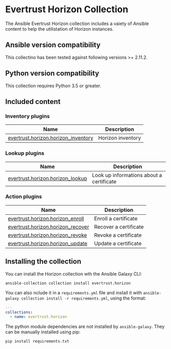 # Evertrust Horizon Collection

The Ansible Evertrust Horizon collection includes a vaiety of Ansible content to help the utilistation of Horizon instances.  

<!-- Start requires_ansible -->
## Ansible version compatibility

This collectino has been tested against following versions >= 2.11.2.  
<!-- End requires_ansible -->

## Python version compatibility

This collection requires Python 3.5 or greater.

<!-- Start collection content -->
## Included content

### Inventory plugins
Name | Description
--- | ---
[evertrust.horizon.horizon_inventory](https://github.com/EverTrust/horizon-ansible/blob/main/docs/evertrust.horizon.horizon_inventory.asciidoc) | Horizon inventory

### Lookup plugins
Name | Description
--- | ---
[evertrust.horizon.horizon_lookup](https://github.com/EverTrust/horizon-ansible/blob/main/docs/evertrust.horizon.horizon_lookup.asciidoc) | Look up informations about a certificate 

### Action plugins
Name | Description
--- | ---
[evertrust.horizon.horizon_enroll](https://github.com/EverTrust/horizon-ansible/blob/main/docs/evertrust.horizon.horizon_enroll_action.asciidoc) | Enroll a certificate
[evertrust.horizon.horizon_recover](https://github.com/EverTrust/horizon-ansible/blob/main/docs/evertrust.horizon.horizon_recover_action.asciidoc) | Recover a certificate
[evertrust.horizon.horizon_revoke](https://github.com/EverTrust/horizon-ansible/blob/main/docs/evertrust.horizon.horizon_revoke_action.asciidoc) | Revoke a certificate
[evertrust.horizon.horizon_update](https://github.com/EverTrust/horizon-ansible/blob/main/docs/evertrust.horizon.horizon_update_action.asciidoc) | Update a certificate

<!-- End collection content -->

## Installing the collection

You can install the Horizon collection wth the Ansible Galaxy CLI:

    ansible-collection collection install evertrust.horizon

You can also nclude it in a `requirements.yml` file and install it with `ansible-galaxy collection install -r requirements.yml`, using the format:

```yaml
---
collections:
  - name: evertrust.horizon
```

The python module dependencies are not installed by `ansible-galaxy`. They can be manually installed using pip:

    pip install requirements.txt